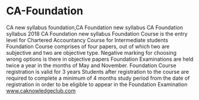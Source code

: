 # CA-Foundation
CA new syllabus foundation,CA Foundation new syllabus CA Foundation syllabus 2018
CA Foundation new syllabus
Foundation Course is the entry level for Chartered Accountancy Course for Intermediate students
Foundation Course comprises of four papers, out of which two are subjective and two are objective type.
Negative marking for choosing wrong options is there in objective papers
Foundation Examinations are held twice a year in the months of May and November.
Foundation Course registration is valid for 3 years
Students after registration to the course are required to complete a minimum of 4 months study period from the date of registration in order to be eligible to appear in the Foundation Examination
www.caknowledgeclub.com
